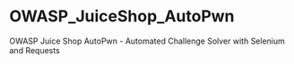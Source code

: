 # OWASP_JuiceShop_AutoPwn
OWASP Juice Shop AutoPwn - Automated Challenge Solver with Selenium and Requests
